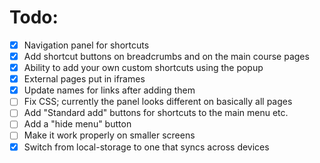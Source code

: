 # Todo:

- [x] Navigation panel for shortcuts
- [x] Add shortcut buttons on breadcrumbs and on the main course pages
- [x] Ability to add your own custom shortcuts using the popup
- [x] External pages put in iframes
- [x] Update names for links after adding them
- [ ] Fix CSS; currently the panel looks different on basically all pages
- [ ] Add "Standard add" buttons for shortcuts to the main menu etc.
- [ ] Add a "hide menu" button
- [ ] Make it work properly on smaller screens
- [x] Switch from local-storage to one that syncs across devices
